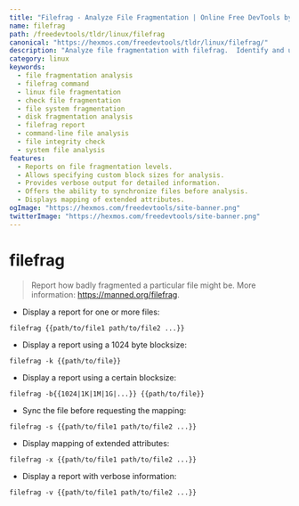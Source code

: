 ```yaml
---
title: "Filefrag - Analyze File Fragmentation | Online Free DevTools by Hexmos"
name: filefrag
path: /freedevtools/tldr/linux/filefrag
canonical: "https://hexmos.com/freedevtools/tldr/linux/filefrag/"
description: "Analyze file fragmentation with filefrag.  Identify and understand file fragmentation issues on your system using this command-line tool. Free online tool, no registration required."
category: linux
keywords:
  - file fragmentation analysis
  - filefrag command
  - linux file fragmentation
  - check file fragmentation
  - file system fragmentation
  - disk fragmentation analysis
  - filefrag report
  - command-line file analysis
  - file integrity check
  - system file analysis
features:
  - Reports on file fragmentation levels.
  - Allows specifying custom block sizes for analysis.
  - Provides verbose output for detailed information.
  - Offers the ability to synchronize files before analysis.
  - Displays mapping of extended attributes.
ogImage: "https://hexmos.com/freedevtools/site-banner.png"
twitterImage: "https://hexmos.com/freedevtools/site-banner.png"
---
```


# filefrag

> Report how badly fragmented a particular file might be.
> More information: <https://manned.org/filefrag>.

- Display a report for one or more files:

`filefrag {{path/to/file1 path/to/file2 ...}}`

- Display a report using a 1024 byte blocksize:

`filefrag -k {{path/to/file}}`

- Display a report using a certain blocksize:

`filefrag -b{{1024|1K|1M|1G|...}} {{path/to/file}}`

- Sync the file before requesting the mapping:

`filefrag -s {{path/to/file1 path/to/file2 ...}}`

- Display mapping of extended attributes:

`filefrag -x {{path/to/file1 path/to/file2 ...}}`

- Display a report with verbose information:

`filefrag -v {{path/to/file1 path/to/file2 ...}}`
